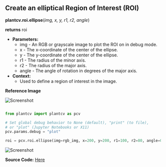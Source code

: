 ## Create an elliptical Region of Interest (ROI)

**plantcv.roi.ellipse**(*img, x, y, r1, r2, angle*)

**returns** roi

- **Parameters:**
    - img - An RGB or grayscale image to plot the ROI on in debug mode.
    - x - The x-coordinate of the center of the ellipse.
    - y - The y-coordinate of the center of the ellipse.
    - r1 - The radius of the minor axis.
    - r2 - The radius of the major axis.
    - angle - The angle of rotation in degrees of the major axis.
- **Context:**
    - Used to define a region of interest in the image.

**Reference Image**

![Screenshot](img/documentation_images/ellipse/original_image.jpg)

```python

from plantcv import plantcv as pcv

# Set global debug behavior to None (default), "print" (to file), 
# or "plot" (Jupyter Notebooks or X11)
pcv.params.debug = "plot"

roi = pcv.roi.ellipse(img=rgb_img, x=200, y=200, r1=100, r2=80, angle=0)

```

![Screenshot](img/documentation_images/ellipse/image_with_roi.jpg)

**Source Code:** [Here](https://github.com/danforthcenter/plantcv/blob/main/plantcv/plantcv/roi/roi_methods.py)
